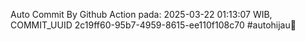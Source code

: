 Auto Commit By Github Action pada: 2025-03-22 01:13:07 WIB, COMMIT_UUID 2c19ff60-95b7-4959-8615-ee110f108c70 #autohijau🗿
